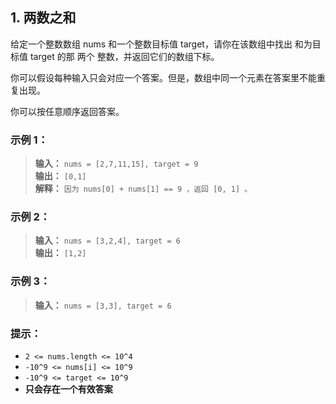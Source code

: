 ## 1. 两数之和

给定一个整数数组 nums 和一个整数目标值 target，请你在该数组中找出 和为目标值 target  的那 两个 整数，并返回它们的数组下标。

你可以假设每种输入只会对应一个答案。但是，数组中同一个元素在答案里不能重复出现。

你可以按任意顺序返回答案。

### 示例 1：

> **输入：** `nums = [2,7,11,15], target = 9`  
> **输出：** `[0,1]`  
> **解释：** `因为 nums[0] + nums[1] == 9 ，返回 [0, 1] 。`  

### 示例 2：

> **输入：** `nums = [3,2,4], target = 6`  
> **输出：** `[1,2]`  

### 示例 3：

> **输入：** `nums = [3,3], target = 6`

### 提示：

- `2 <= nums.length <= 10^4`
- `-10^9 <= nums[i] <= 10^9`
- `-10^9 <= target <= 10^9`
- **只会存在一个有效答案**